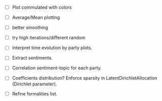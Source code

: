 -  [ ] Plot commulated with colors
-  [ ] Average/Mean plotting
-  [ ] better smoothing
-  [ ] try high iterations/different random
 - [ ] Interpret time evolution by party plots.

 - [ ] Extract sentiments.
 - [ ] Correlation sentiment-topic for each party.







 - [ ] Coefficients distribution? Enforce sparsity in LatentDirichletAllocation (Dirichlet parameter).
 - [ ] Refine formalities list.
